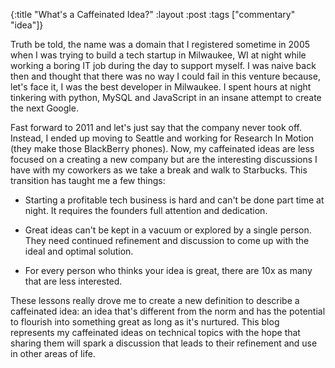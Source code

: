 {:title "What's a Caffeinated Idea?"
 :layout :post
 :tags ["commentary" "idea"]}

Truth be told, the name was a domain that I registered sometime in 2005 when I
was trying to build a tech startup in Milwaukee, WI at night while working a
boring IT job during the day to support myself. I was naive back then and thought
that there was no way I could fail in this venture because, let's face it, I
was the best developer in Milwaukee. I spent hours at night tinkering with python,
MySQL and JavaScript in an insane attempt to create the next Google.

Fast forward to 2011 and let's just say that the company never took off. Instead,
I ended up moving to Seattle and working for Research In Motion (they make those
BlackBerry phones). Now, my caffeinated ideas are less focused on a creating a
new company but are the interesting discussions I have with my coworkers as we
take a break and walk to Starbucks. This transition has taught me a few things:

* Starting a profitable tech business is hard and can't be done part time at night.
  It requires the founders full attention and dedication.

* Great ideas can't be kept in a vacuum or explored by a single person. They need
  continued refinement and discussion to come up with the ideal and optimal solution.

* For every person who thinks your idea is great, there are 10x as many that are
  less interested.

These lessons really drove me to create a new definition to describe a caffeinated
idea: an idea that's different from the norm and has the potential to flourish into
something great as long as it's nurtured. This blog represents my caffeinated ideas
on technical topics with the hope that sharing them will spark a discussion that
leads to their refinement and use in other areas of life.
